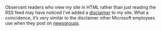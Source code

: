 Observant readers who view my site in HTML rather than just reading the
RSS feed may have noticed I’ve added a
[disclaimer](default.aspx#disclaimer) to my site. What a coincidence,
it’s very similar to the disclaimer other Microsoft employees use when
they post on [newsgroups](http://msdn.microsoft.com/newsgroups/).
